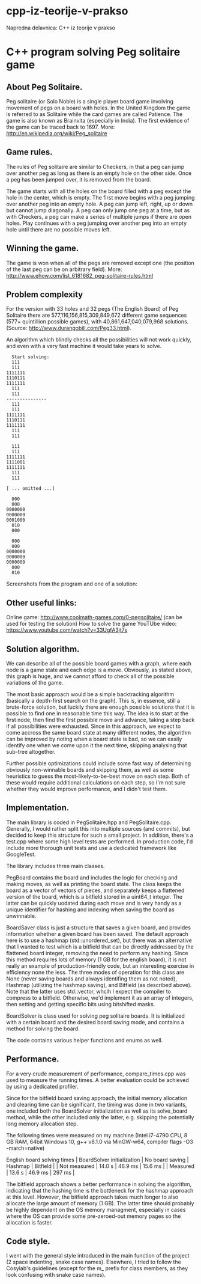 # cpp-iz-teorije-v-prakso
Napredna delavnica: C++ iz teorije v prakso

C++ program solving Peg solitaire game
========================================

About Peg Solitaire.
----------------------
Peg solitaire (or Solo Noble) is a single player board game involving movement of pegs on a board with holes. In the United Kingdom the game is referred to as Solitaire while the card games are called Patience. The game is also known as Brainvita (especially in India). The first evidence of the game can be traced back to 1697.  More: http://en.wikipedia.org/wiki/Peg_solitaire

Game rules.
--------------------
The rules of Peg solitaire are similar to Checkers, in that a peg can jump over another peg as long as there is an empty hole on the other side.  Once a peg has been jumped over, it is removed from the board.  

The game starts with all the holes on the board filled with a peg except the hole in the center, which is empty. The first move begins with a peg jumping over another peg into an empty hole. A peg can jump left, right, up or down but cannot jump diagonally.  A peg can only jump one peg at a time, but as with Checkers, a peg can make a series of multiple jumps if there are open holes. Play continues with a peg jumping over another peg into an empty hole until there are no possible moves left.   

Winning the game.
----------------------
The game is won when all of the pegs are removed except one (the position of the last peg can be on arbitrary field). 
More: http://www.ehow.com/list_6181682_peg-solitaire-rules.html

Problem complexity
----------------------
For the version with 33 holes and 32 pegs (The English Board) of Peg Solitaire there are 577,116,156,815,309,849,672 different game sequences (577+ quintillion possible games), with 40,861,647,040,079,968 solutions. (Source: http://www.durangobill.com/Peg33.html).

An algorithm which blindly checks all the possibilities will not work quickly, and even with a very fast machine it would take years to solve.

```
  Start solving:
  111
  111
1111111
1110111
1111111
  111
  111
---------------
  111
  111
1111111
1110111
1111111
  111
  111

  111
  111
1111111
1111001
1111111
  111
  111

[ ... omitted ...]

  000
  000
0000000
0000000
0001000
  010
  000

  000
  000
0000000
0000000
0000000
  000
  010
```
Screenshots from the program and one of a solution:


Other useful links:
---------------------
Online game: http://www.coolmath-games.com/0-pegsolitaire/ (can be used for testing the solution)
How to solve the game YouTUbe video: https://www.youtube.com/watch?v=33UgfA3jt7s

Solution algorithm.
----------------------
We can describe all of the possible board games with a graph, where each node is a game state and each edge is a move. Obviously, as stated above, this graph is huge, and we cannot afford to check all of the possible variations of the game.

The most basic approach would be a simple backtracking algorithm (basically a depth-first search on the graph). This is, in essence, still a brute-force solution, but luckily there are enough possible solutions that it is possible to find one in reasonable time this way. The idea is to start at the first node, then find the first possible move and advance, taking a step back if all possibilities were exhausted. Since in this approach, we expect to come accross the same board state at many different nodes, the algorithm can be improved by noting when a board state is bad, so we can easily identify one when we come upon it the next time, skipping analysing that sub-tree altogether.

Further possible optimizations could include some fast way of determining obviously non-winnable boards and skipping them, as well as some heuristics to guess the most-likely-to-be-best move on each step. Both of these would require additional calculations on each step, so I'm not sure whether they would improve performance, and I didn't test them.

Implementation.
----------------------
The main library is coded in PegSolitaire.hpp and PegSolitaire.cpp. Generally, I would rather split this into multiple sources (and commits), but decided to keep this structure for such a small project. In addition, there's a test.cpp where some high level tests are performed. In production code, I'd include more thorough unit tests and use a dedicated framework like GoogleTest.

The library includes three main classes.

PegBoard contains the board and includes the logic for checking and making moves, as well as printing the board state. The class keeps the board as a vector of vectors of pieces, and separately keeps a flattened version of the board, which is a bitfield stored in a uint64_t integer. The latter can be quickly uodated during each move and is very handy as a unique identifier for hashing and indexing when saving the board as unwinnable.

BoardSaver class is just a structure that saves a given board, and provides information whether a given board has been saved. The default approach here is to use a hashmap (std::unordered_set), but there was an alternative that I wanted to test which is a bitfield that can be directly addressed by the flattened board integer, removing the need to perform any hashing. Since this method requires lots of memory (1 GB for the english board), it is not really an example of production-friendly code, but an interesting exercise in efficiency none the less. The three modes of operation for this class are None (never saving boards and always identifing them as not noted), Hashmap (utilizing the hashmap saving), and Bitfield (as described above). Note that the latter uses std::vector<bool>, whcih I expect the compiler to compress to a bitfield. Otherwise, we'd implement it as an array of integers, then setting and getting specific bits using bitshifted masks.

BoardSolver is class used for solving peg solitaire boards. It is initialized with a certain board and the desired board saving mode, and contains a method for solving the board.

The code contains various helper functions and enums as well.

Performance.
----------------------
For a very crude measurement of performance, compare_times.cpp was used to measure the running times. A better evaluation could be achieved by using a dedicated profiler.

Since for the bitfield board saving approach, the initial memory allocation and clearing time can be significant, the timing was done in two variants, one included both the BoardSolver initialization as well as its solve_board method, while the other included only the latter, e.g. skipping the potentially long memory allocation step.

The following times were measured on my machine (Intel i7-4790 CPU, 8 GB RAM, 64bit Windows 10, g++ v8.1.0 via MinGW-w64, compiler flags -O3 -march=native)

English board solving times
| BoardSolver initialization | No board saving | Hashmap | Bitfield |
| Not measured | 14.0 s | 46.9 ms | 15.6 ms |
| Measured | 13.6 s | 46.9 ms | 297 ms |

The bitfield approach shows a better performance in solving the algorithm, indicating that the hashing time is the bottleneck for the hashmap approach at this level. However, the bitfield approach takes much longer to also allocate the large amount of memory (1 GB). The latter time should probably be highly dependent on the OS memory managment, especially in cases where the OS can provide some pre-zeroed-out memory pages so the allocation is faster.

Code style.
----------------------
I went with the general style introduced in the main function of the project (2 space indenting, snake case names). Elsewhere, I tried to follow the Cosylab's guidelines (except for the m_ prefix for class members, as they look confusing with snake case names).